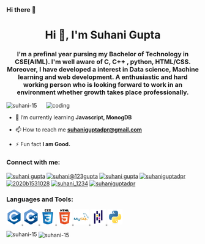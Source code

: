 ### Hi there 👋

<!--
**Suhani-15/Suhani-15** is a ✨ _special_ ✨ repository because its `README.md` (this file) appears on your GitHub profile.

Here are some ideas to get you started:

- 🔭 I’m currently working on ...
- 🌱 I’m currently learning ...
- 👯 I’m looking to collaborate on ...
- 🤔 I’m looking for help with ...
- 💬 Ask me about ...
- 📫 How to reach me: ...
- 😄 Pronouns: ...
- ⚡ Fun fact: ...
-->
<h1 align="center">Hi 👋, I'm Suhani Gupta</h1>
<h3 align="center">I'm a prefinal year pursing my Bachelor of Technology in CSE(AIML). I'm well aware of C, C++ , python, HTML/CSS. Moreover, I have developed a interest in Data science, Machine learning and web development. A enthusiastic and hard working person who is looking forward to work in an environment whether growth takes place professionally.</h3>
<img align="right" alt="coding" width="400" src="https://mir-s3-cdn-cf.behance.net/project_modules/disp/601014116770475.6068beff4640a.gif">
<p align="left"> <img src="https://komarev.com/ghpvc/?username=suhani-15&label=Profile%20views&color=0e75b6&style=flat" alt="suhani-15" /> </p>

- 🌱 I’m currently learning **Javascript, MonogDB**

- 📫 How to reach me **suhaniguptadpr@gmail.com**

- ⚡ Fun fact **I am Good.**

<h3 align="left">Connect with me:</h3>
<p align="left">
<a href="https://linkedin.com/in/suhani gupta" target="blank"><img align="center" src="https://raw.githubusercontent.com/rahuldkjain/github-profile-readme-generator/master/src/images/icons/Social/linked-in-alt.svg" alt="suhani gupta" height="30" width="40" /></a>
<a href="https://kaggle.com/suhani@123gupta" target="blank"><img align="center" src="https://raw.githubusercontent.com/rahuldkjain/github-profile-readme-generator/master/src/images/icons/Social/kaggle.svg" alt="suhani@123gupta" height="30" width="40" /></a>
<a href="https://www.youtube.com/c/suhani gupta" target="blank"><img align="center" src="https://raw.githubusercontent.com/rahuldkjain/github-profile-readme-generator/master/src/images/icons/Social/youtube.svg" alt="suhani gupta" height="30" width="40" /></a>
<a href="https://www.codechef.com/users/suhaniguptadpr" target="blank"><img align="center" src="https://cdn.jsdelivr.net/npm/simple-icons@3.1.0/icons/codechef.svg" alt="suhaniguptadpr" height="30" width="40" /></a>
<a href="https://www.hackerrank.com/2020b1531028" target="blank"><img align="center" src="https://raw.githubusercontent.com/rahuldkjain/github-profile-readme-generator/master/src/images/icons/Social/hackerrank.svg" alt="2020b1531028" height="30" width="40" /></a>
<a href="https://www.leetcode.com/suhani_1234" target="blank"><img align="center" src="https://raw.githubusercontent.com/rahuldkjain/github-profile-readme-generator/master/src/images/icons/Social/leet-code.svg" alt="suhani_1234" height="30" width="40" /></a>
<a href="https://auth.geeksforgeeks.org/user/suhaniguptadpr" target="blank"><img align="center" src="https://raw.githubusercontent.com/rahuldkjain/github-profile-readme-generator/master/src/images/icons/Social/geeks-for-geeks.svg" alt="suhaniguptadpr" height="30" width="40" /></a>
</p>

<h3 align="left">Languages and Tools:</h3>
<p align="left"> <a href="https://www.cprogramming.com/" target="_blank" rel="noreferrer"> <img src="https://raw.githubusercontent.com/devicons/devicon/master/icons/c/c-original.svg" alt="c" width="40" height="40"/> </a> <a href="https://www.w3schools.com/cpp/" target="_blank" rel="noreferrer"> <img src="https://raw.githubusercontent.com/devicons/devicon/master/icons/cplusplus/cplusplus-original.svg" alt="cplusplus" width="40" height="40"/> </a> <a href="https://www.w3schools.com/css/" target="_blank" rel="noreferrer"> <img src="https://raw.githubusercontent.com/devicons/devicon/master/icons/css3/css3-original-wordmark.svg" alt="css3" width="40" height="40"/> </a> <a href="https://www.w3.org/html/" target="_blank" rel="noreferrer"> <img src="https://raw.githubusercontent.com/devicons/devicon/master/icons/html5/html5-original-wordmark.svg" alt="html5" width="40" height="40"/> </a> <a href="https://www.mysql.com/" target="_blank" rel="noreferrer"> <img src="https://raw.githubusercontent.com/devicons/devicon/master/icons/mysql/mysql-original-wordmark.svg" alt="mysql" width="40" height="40"/> </a> <a href="https://pandas.pydata.org/" target="_blank" rel="noreferrer"> <img src="https://raw.githubusercontent.com/devicons/devicon/2ae2a900d2f041da66e950e4d48052658d850630/icons/pandas/pandas-original.svg" alt="pandas" width="40" height="40"/> </a> <a href="https://www.python.org" target="_blank" rel="noreferrer"> <img src="https://raw.githubusercontent.com/devicons/devicon/master/icons/python/python-original.svg" alt="python" width="40" height="40"/> </a> </p>

<p><img align="left" src="https://github-readme-stats.vercel.app/api/top-langs?username=suhani-15&show_icons=true&locale=en&layout=compact" alt="suhani-15" /></p>

<p>&nbsp;<img align="center" src="https://github-readme-stats.vercel.app/api?username=suhani-15&show_icons=true&locale=en" alt="suhani-15" /></p>
